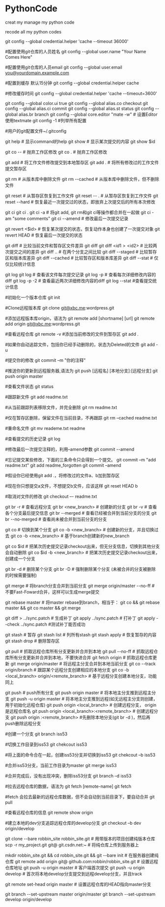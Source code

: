 PythonCode
==========

creat my manage my python code

recode all my python codes

git config --global credential.helper 'cache --timeout 36000'

#配置使用git仓库的人员姓名
git config --global user.name "Your Name Comes Here"

#配置使用git仓库的人员email
git config --global user.email you@yourdomain.example.com

#配置到缓存 默认15分钟
git config --global credential.helper cache 

#修改缓存时间
git config --global credential.helper 'cache --timeout=3600'  

git config --global color.ui true
git config --global alias.co checkout
git config --global alias.ci commit
git config --global alias.st status
git config --global alias.br branch
git config --global core.editor "mate -w"    # 设置Editor使用textmate
git config -1 #列举所有配置

#用户的git配置文件~/.gitconfig


git help <command>  # 显示command的help
git show            # 显示某次提交的内容
git show $id
 
git co  -- <file>   # 抛弃工作区修改
git co  .           # 抛弃工作区修改
 
git add <file>      # 将工作文件修改提交到本地暂存区
git add .           # 将所有修改过的工作文件提交暂存区
 
git rm <file>       # 从版本库中删除文件
git rm <file> --cached  # 从版本库中删除文件，但不删除文件
 
git reset <file>    # 从暂存区恢复到工作文件
git reset -- .      # 从暂存区恢复到工作文件
git reset --hard    # 恢复最近一次提交过的状态，即放弃上次提交后的所有本次修改
 
git ci <file>
git ci .
git ci -a           # 将git add, git rm和git ci等操作都合并在一起做
git ci -am "some comments"
git ci --amend      # 修改最后一次提交记录
 
git revert <$id>    # 恢复某次提交的状态，恢复动作本身也创建了一次提交对象
git revert HEAD     # 恢复最后一次提交的状态

git diff <file>     # 比较当前文件和暂存区文件差异
git diff
git diff <$id1> <$id2>   # 比较两次提交之间的差异
git diff <branch1>..<branch2> # 在两个分支之间比较
git diff --staged   # 比较暂存区和版本库差异
git diff --cached   # 比较暂存区和版本库差异
git diff --stat     # 仅仅比较统计信息


git log
git log <file>      # 查看该文件每次提交记录
git log -p <file>   # 查看每次详细修改内容的diff
git log -p -2       # 查看最近两次详细修改内容的diff
git log --stat      #查看提交统计信息


#初始化一个版本仓库
git init

#Clone远程版本库
git clone git@xbc.me:wordpress.git

#添加远程版本库origin，语法为 git remote add [shortname] [url]
git remote add origin git@xbc.me:wordpress.git

#查看远程仓库
git remote -v
#添加当前修改的文件到暂存区
git add .

#如果你自动追踪文件，包括你已经手动删除的，状态为Deleted的文件
git add -u

#提交你的修改
git commit –m "你的注释"

#推送你的更新到远程服务器,语法为 git push [远程名] [本地分支]:[远程分支]
git push origin master

#查看文件状态
git status

#跟踪新文件
git add readme.txt

#从当前跟踪列表移除文件，并完全删除
git rm readme.txt

#仅在暂存区删除，保留文件在当前目录，不再跟踪
git rm –cached readme.txt

#重命名文件
git mv reademe.txt readme

#查看提交的历史记录
git log

#修改最后一次提交注释的，利用–amend参数
git commit --amend

#忘记提交某些修改，下面的三条命令只会得到一个提交。
git commit –m &quot;add readme.txt&quot;
git add readme_forgotten
git commit –amend

#假设你已经使用git add .，将修改过的文件a、b加到暂存区

#现在你只想提交a文件，不想提交b文件，应该这样
git reset HEAD b

#取消对文件的修改
git checkout –- readme.txt

git br -r           # 查看远程分支
git br <new_branch> # 创建新的分支
git br -v           # 查看各个分支最后提交信息
git br --merged     # 查看已经被合并到当前分支的分支
git br --no-merged  # 查看尚未被合并到当前分支的分支
 
git co <branch>     # 切换到某个分支
git co -b <new_branch> # 创建新的分支，并且切换过去
git co -b <new_branch> <branch>  # 基于branch创建新的new_branch
 
git co $id          # 把某次历史提交记录checkout出来，但无分支信息，切换到其他分支会自动删除
git co $id -b <new_branch>  # 把某次历史提交记录checkout出来，创建成一个分支
 
git br -d <branch>  # 删除某个分支
git br -D <branch>  # 强制删除某个分支 (未被合并的分支被删除的时候需要强制)


git merge <branch>               # 将branch分支合并到当前分支
git merge origin/master --no-ff  # 不要Fast-Foward合并，这样可以生成merge提交
 
git rebase master <branch>       # 将master rebase到branch，相当于：
git co <branch> && git rebase master && git co master && git merge <branch>

git diff > ../sync.patch         # 生成补丁
git apply ../sync.patch          # 打补丁
git apply --check ../sync.patch  #测试补丁能否成功

git stash                        # 暂存
git stash list                   # 列所有stash
git stash apply                  # 恢复暂存的内容
git stash drop                   # 删除暂存区

git pull                         # 抓取远程仓库所有分支更新并合并到本地
git pull --no-ff                 # 抓取远程仓库所有分支更新并合并到本地，不要快进合并
git fetch origin                 # 抓取远程仓库更新
git merge origin/master          # 将远程主分支合并到本地当前分支
git co --track origin/branch     # 跟踪某个远程分支创建相应的本地分支
git co -b <local_branch> origin/<remote_branch>  # 基于远程分支创建本地分支，功能同上
 
git push                         # push所有分支
git push origin master           # 将本地主分支推到远程主分支
git push -u origin master        # 将本地主分支推到远程(如无远程主分支则创建，用于初始化远程仓库)
git push origin <local_branch>   # 创建远程分支， origin是远程仓库名
git push origin <local_branch>:<remote_branch>  # 创建远程分支
git push origin :<remote_branch>  #先删除本地分支(git br -d <branch>)，然后再push删除远程分支

#创建一个分支
git branch iss53

#切换工作目录到iss53
git chekcout iss53

#将上面的命令合在一起，创建iss53分支并切换到iss53
git chekcout –b iss53

#合并iss53分支，当前工作目录为master
git merge iss53

#合并完成后，没有出现冲突，删除iss53分支
git branch –d iss53

#拉去远程仓库的数据，语法为 git fetch [remote-name]
git fetch

#fetch 会拉去最新的远程仓库数据，但不会自动到当前目录下，要自动合并
git pull

#查看远程仓库的信息
git remote show origin

#建立本地的dev分支追踪远程仓库的develop分支
git checkout –b dev origin/develop

git clone --bare robbin_site robbin_site.git  # 用带版本的项目创建纯版本仓库
scp -r my_project.git git@ git.csdn.net:~      # 将纯仓库上传到服务器上
 
mkdir robbin_site.git && cd robbin_site.git && git --bare init # 在服务器创建纯仓库
git remote add origin git@ github.com:robbin/robbin_site.git    # 设置远程仓库地址
git push -u origin master                                      # 客户端首次提交
git push -u origin develop  # 首次将本地develop分支提交到远程develop分支，并且track
 
git remote set-head origin master   # 设置远程仓库的HEAD指向master分支

git branch --set-upstream master origin/master
git branch --set-upstream develop origin/develop
